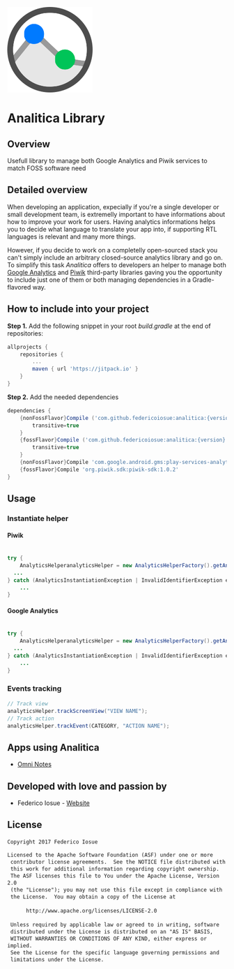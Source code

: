  ![icon](icon.png) 

# Analitica Library

## Overview

Usefull library to manage both Google Analytics and Piwik services to match FOSS software need

## Detailed overview

When developing an application, expecially if you're a single developer or small development team, is extremelly important to have informations about how to improve your work for users. Having analytics informations helps you to decide what language to translate your app into, if supporting RTL languages is relevant and many more things.

However, if you decide to work on a completelly open-sourced stack you can't simply include an arbitrary closed-source analytics library and go on. 
To simplify this task *Analitica* offers to developers an helper to manage both [Google Analytics](https://www.google.it/intl/it/analytics/) and [Piwik](https://piwik.org/) third-party libraries gaving you the opportunity to include just one of them or both managing dependencies in a Gradle-flavored way.

## How to include into your project

**Step 1.** Add the following snippet in your root *build.gradle* at the end of repositories:

```groovy
allprojects {
	repositories {
		...
		maven { url 'https://jitpack.io' }
	}
}
```

**Step 2.** Add the needed dependencies

```groovy
dependencies {
	{nonFossFlavor}Compile ('com.github.federicoiosue:analitica:{version}:googleAnalyticsRelease@aar'){
        transitive=true
    }
	{fossFlavor}Compile ('com.github.federicoiosue:analitica:{version}:piwikRelease@aar'){
        transitive=true
    }
    {nonFossFlavor}Compile 'com.google.android.gms:play-services-analytics:10.0.1'
    {fossFlavor}Compile 'org.piwik.sdk:piwik-sdk:1.0.2'
}
```

## Usage

### Instantiate helper

#### Piwik

```java

try {
	AnalyticsHelperanalyticsHelper = new AnalyticsHelperFactory().getAnalyticsHelper(context, true, PIWIK_URL, APPLICATION_ID);
  ...
} catch (AnalyticsInstantiationException | InvalidIdentifierException e) {
	...
}
```

#### Google Analytics

```java

try {
	AnalyticsHelperanalyticsHelper = new AnalyticsHelperFactory().getAnalyticsHelper(context, true, TRACKING_ID);
  ...
} catch (AnalyticsInstantiationException | InvalidIdentifierException e) {
	...
}
```

### Events tracking

```java
// Track view
analyticsHelper.trackScreenView("VIEW NAME");
// Track action
analyticsHelper.trackEvent(CATEGORY, "ACTION NAME");
```

## Apps using Analitica

- [Omni Notes](https://github.com/federicoiosue/Omni-Notes)

## Developed with love and passion by

- Federico Iosue - [Website](http://www.iosue.it/federico)

## License

```
Copyright 2017 Federico Iosue
```

```
Licensed to the Apache Software Foundation (ASF) under one or more
 contributor license agreements.  See the NOTICE file distributed with
 this work for additional information regarding copyright ownership.
 The ASF licenses this file to You under the Apache License, Version 2.0
 (the "License"); you may not use this file except in compliance with
 the License.  You may obtain a copy of the License at

      http://www.apache.org/licenses/LICENSE-2.0

 Unless required by applicable law or agreed to in writing, software
 distributed under the License is distributed on an "AS IS" BASIS,
 WITHOUT WARRANTIES OR CONDITIONS OF ANY KIND, either express or implied.
 See the License for the specific language governing permissions and
 limitations under the License.
```

